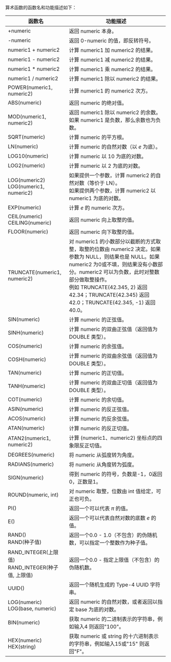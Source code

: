 算术函数的函数名和功能描述如下：

| 函数名                                                | 功能描述                                                     |
| ----------------------------------------------------- | ------------------------------------------------------------ |
| +numeric                                              | 返回 numeric 本身。                                          |
| -numeric                                              | 返回 0-numeric 的值，即反转符号。                            |
| numeric1 + numeric2                                   | 计算 numeric1 加 numeric2 的结果。                           |
| numeric1 - numeric2                                   | 计算 numeric1 减 numeric2 的结果。                           |
| numeric1 * numeric2                                   | 计算 numeric1 乘 numeric2 的结果。                           |
| numeric1 / numeric2                                   | 计算 numeric1 除以 numeric2 的结果。                         |
| POWER(numeric1, numeric2)                             | 计算 numeric1 的 numeric2 次方。                             |
| ABS(numeric)                                          | 返回 numeric 的绝对值。                                      |
| MOD(numeric1, numeric2)                               | 返回 numeric1 除以 numeric2 的余数。如果 numeric1 是负数，那么余数也为负数。 |
| SQRT(numeric)                                         | 计算 numeric 的平方根。                                      |
| LN(numeric)                                           | 计算 numeric 的自然对数（以 *e* 为底）。                     |
| LOG10(numeric)                                        | 计算 numeric 以 10 为底的对数。                              |
| LOG2(numeric)                                         | 计算 numeric 以 2 为底的对数。                               |
| LOG(numeric2)<br>LOG(numeric1, numeric2)              | 如果提供一个参数，计算 numeric2 的自然对数（等价于 LN）。<br>如果提供两个参数，计算 numeric2 以 numeric1 为底的对数。 |
| EXP(numeric)                                          | 计算 *e* 的 numeric 次方。                                   |
| CEIL(numeric)<br>CEILING(numeric)                     | 返回 numeric 向上取整的值。                                  |
| FLOOR(numeric)                                        | 返回 numeric 向下取整的值。                                  |
| TRUNCATE(numeric1, numeric2)                          | 对 numeric1 的小数部分以截断的方式取整，取整的位数由 numeric2 决定。如果参数为 NULL，则结果也是 NULL。如果 numeric2 为0或不填，则结果没有小数部分。numeric2 可以为负数，此时对整数部分做取整操作。<br>例如 TRUNCATE(42.345, 2) 返回42.34；TRUNCATE(42.345) 返回42.0；TRUNCATE(42.345, -1) 返回40.0。 |
| SIN(numeric)                                          | 计算 numeric 的正弦值。                                      |
| SINH(numeric)                                         | 计算 numeric 的双曲正弦值（返回值为 DOUBLE 类型）。          |
| COS(numeric)                                          | 计算 numeric 的余弦值。                                      |
| COSH(numeric)                                         | 计算 numeric 的双曲余弦值（返回值为 DOUBLE 类型）。          |
| TAN(numeric)                                          | 计算 numeric 的正切值。                                      |
| TANH(numeric)                                         | 计算 numeric 的双曲正切值（返回值为 DOUBLE 类型）。          |
| COT(numeric)                                          | 计算 numeric 的余切值。                                      |
| ASIN(numeric)                                         | 计算 numeric 的反正弦值。                                    |
| ACOS(numeric)                                         | 计算 numeric 的反余弦值。                                    |
| ATAN(numeric)                                         | 计算 numeric 的反正切值。                                    |
| ATAN2(numeric1, numeric2)                             | 计算 (numeric1、numeric2) 坐标点的四象限反正切值。           |
| DEGREES(numeric)                                      | 将 numeric 从弧度转为角度。                                  |
| RADIANS(numeric)                                      | 将 numeric 从角度转为弧度。                                  |
| SIGN(numeric)                                         | 得到 numeric 的符号，负数是-1，0返回0，正数是1。         |
| ROUND(numeric, int)                                   | 对 numeric 取整，位数由 int 值给定，可正也可负。             |
| PI()                                                  | 返回一个可以代表 *π* 的值。                                  |
| E()                                                   | 返回一个可以代表自然对数的底数 *e* 的值。                    |
| RAND()<br>RAND(种子值)                                | 返回一个0.0 - 1.0（不包含）的伪随机数，可以指定一个整数作为种子值。 |
| RAND_INTEGER(上限值) <br>RAND_INTEGER(种子值, 上限值) | 返回一个0.0 - 指定上限值（不包含）的伪随机数。               |
| UUID()                                                | 返回一个随机生成的 Type-4 UUID 字符串。                      |
| LOG(numeric)<br>LOG(base, numeric)                    | 返回 numeric 的自然对数，或者返回以指定 base 为底的对数。    |
| BIN(numeric)                                          | 获取 numeric 的二进制表示的字符串，例如输入4 则返回"100"。  |
| HEX(numeric)<br>HEX(string)                           | 获取 numeric 或 string 的十六进制表示的字符串，例如输入15或"15" 则返回"F"。 |
